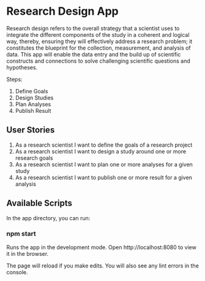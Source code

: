 # Research Design App
Research design refers to the overall strategy that a scientist uses to integrate the different components of the study in a coherent and logical way, thereby, ensuring they will effectively address a research problem; it constitutes the blueprint for the collection, measurement, and analysis of data. This app will enable the data entry and the build up of scientific constructs and connections to solve challenging scientific questions and hypotheses.

Steps:
1. Define Goals
2. Design Studies
3. Plan Analyses
4. Publish Result

## User Stories
1. As a research scientist I want to define the goals of a research project
2. As a research scientist I want to design a study around one or more research goals
3. As a research scientist I want to plan one or more analyses for a given study
4. As a research scientist I want to publish one or more result for a given analysis

## Available Scripts
In the app directory, you can run:

### npm start

Runs the app in the development mode.
Open http://localhost:8080 to view it in the browser.

The page will reload if you make edits.
You will also see any lint errors in the console.